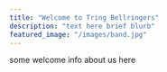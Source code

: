 ```yaml
---
title: "Welcome to Tring Bellringers"
description: "text here brief blurb"
featured_image: "/images/band.jpg"
---
```

some welcome info about us here
